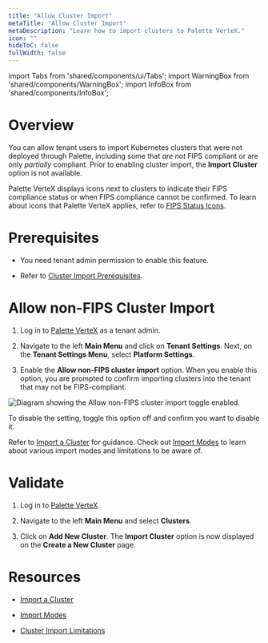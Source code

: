 ```yaml
---
title: "Allow Cluster Import"
metaTitle: "Allow Cluster Import"
metaDescription: "Learn how to import clusters to Palette VerteX."
icon: ""
hideToC: false
fullWidth: false
---
```


import Tabs from 'shared/components/ui/Tabs';
import WarningBox from 'shared/components/WarningBox';
import InfoBox from 'shared/components/InfoBox';


# Overview

You can allow tenant users to import Kubernetes clusters that were not deployed through Palette, including some that *are not* FIPS compliant or are only *partially* compliant. Prior to enabling cluster import, the **Import Cluster** option is not available. 

Palette VerteX displays icons next to clusters to indicate their FIPS compliance status or when FIPS compliance cannot be confirmed. To learn about icons that Palette VerteX applies, refer to [FIPS Status Icons](/vertex/fips/fips-status-icons).



# Prerequisites

- You need tenant admin permission to enable this feature.


- Refer to [Cluster Import Prerequisites](/clusters/imported-clusters/cluster-import#prerequisites).


# Allow non-FIPS Cluster Import


1. Log in to [Palette VerteX](https://console.spectrocloud.com/) as a tenant admin.


2. Navigate to the left **Main Menu** and click on **Tenant Settings**. Next, on the **Tenant Settings Menu**, select **Platform Settings**.


3. Enable the **Allow non-FIPS cluster import** option. When you enable this option, you are prompted to confirm importing clusters into the tenant that may not be FIPS-compliant.

![Diagram showing the Allow non-FIPS cluster import toggle enabled.](/vertex_use-non-fips-settings_nonFips-cluster-import.png)

To disable the setting, toggle this option off and confirm you want to disable it. 

Refer to [Import a Cluster](/clusters/imported-clusters/cluster-import) for guidance. Check out [Import Modes](/clusters/imported-clusters#importmodes) to learn about various import modes and limitations to be aware of.


# Validate

1. Log in to [Palette VerteX](https://console.spectrocloud.com/).


2. Navigate to the left **Main Menu** and select **Clusters**.


3. Click on **Add New Cluster**. The **Import Cluster** option is now displayed on the **Create a New Cluster** page.


# Resources

- [Import a Cluster](/clusters/imported-clusters/cluster-import)


- [Import Modes](/clusters/imported-clusters#importmodes)


- [Cluster Import Limitations](/clusters/imported-clusters#limitations)


